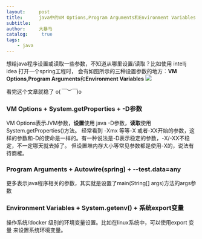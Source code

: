 ```yaml
---
layout:     post
title:      java中的VM Options,Program Arguments和Environment Variables
subtitle:   
author:     大暴马
catalog: 	 true
tags:
    - java
---
```


想给java程序设置或读取一些参数，不知道从哪里设置/读取？比如使用 intellj idea 打开一个spring工程时，
会有如图所示的三种设置参数的地方：**VM Options**,**Program Arguments**和**Environment Variables**
![](https://yabaowang.github.io/img/tech/java_variable.jpg)

看完这个文章就稳了 o(*￣︶￣*)o

### VM Options + System.getProperties + -D参数
VM Options表示JVM参数，**设置**使用 java -D参数，**读取**使用System.getProperties()方法。
经常看到 -Xmx 等等-X 或者-XX开始的参数，这样的参数和-D的使命是一样的。有一种说法是-D表示稳定的参数，-X/-XX不稳定，不一定哪天就去掉了。
但设置堆内存大小等常见参数都是使用-X的，说法有待商榷。
### Program Arguments + Autowire(spring) + --test.data=any
更多表示java程序相关的参数，其实就是设置了main(String[] args)方法的args参数

### Environment Variables + System.getenv() + 系统export变量
操作系统/docker 级别的环境变量设置。比如在linux系统中，可以使用export 变量 来设置系统环境变量。



